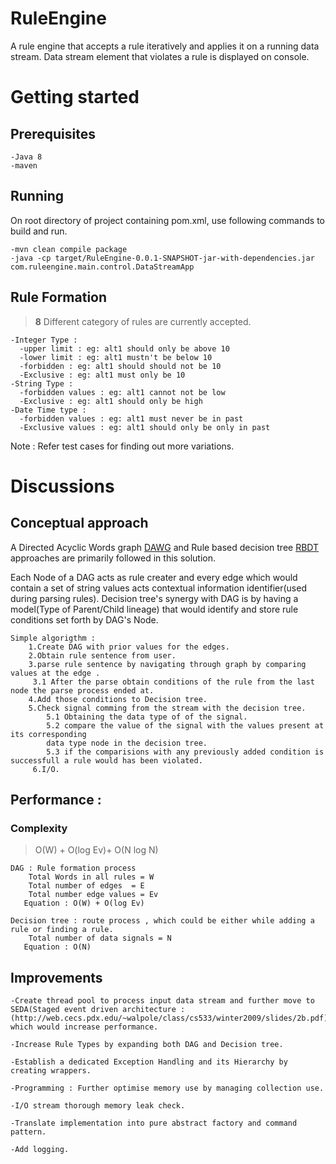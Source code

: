 # RuleEngine
A rule engine that accepts a rule iteratively and applies it on a running data stream.
Data stream element that violates a rule is displayed on console.

# Getting started
## Prerequisites

    -Java 8
    -maven

## Running
On root directory of project containing pom.xml, use following commands to build and run.
    
    -mvn clean compile package
    -java -cp target/RuleEngine-0.0.1-SNAPSHOT-jar-with-dependencies.jar com.ruleengine.main.control.DataStreamApp


## Rule Formation 
> **8** Different category of rules are currently accepted.
       
    -Integer Type :
      -upper limit : eg: alt1 should only be above 10
      -lower limit : eg: alt1 mustn't be below 10
      -forbidden : eg: alt1 should should not be 10
      -Exclusive : eg: alt1 must only be 10
    -String Type :
      -forbidden values : eg: alt1 cannot not be low
      -Exclusive : eg: alt1 should only be high
    -Date Time type :
      -forbidden values : eg: alt1 must never be in past
      -Exclusive values : eg: alt1 should only be only in past
 Note : Refer test cases for finding out more variations.


# Discussions

## Conceptual approach

A Directed Acyclic Words graph [DAWG](https://en.wikipedia.org/wiki/Directed_acyclic_word_graph) and Rule based 
decision tree [RBDT](publication/221343165_RBDT-1_A_New_Rule-Based_Decision_Tree_Generation_Technique) approaches are primarily followed in this solution.

Each Node of a DAG acts as rule creater and every edge which would contain a set of string values acts contextual 
information identifier(used during parsing rules). Decision tree's synergy with DAG is by having a model(Type of 
Parent/Child lineage) that would identify and store rule conditions set forth by DAG's Node.

    Simple algorigthm :
        1.Create DAG with prior values for the edges.
        2.Obtain rule sentence from user.
        3.parse rule sentence by navigating through graph by comparing values at the edge .
         3.1 After the parse obtain conditions of the rule from the last node the parse process ended at.
        4.Add those conditions to Decision tree.
        5.Check signal comming from the stream with the decision tree. 
            5.1 Obtaining the data type of of the signal.
            5.2 compare the value of the signal with the values present at its corresponding 
            data type node in the decision tree.
            5.3 if the comparisions with any previously added condition is successfull a rule would has been violated.
         6.I/O.
        
            
## Performance : 
### Complexity

> O(W) + O(log Ev)+ O(N log N)

    DAG : Rule formation process
        Total Words in all rules = W
        Total number of edges  = E
        Total number edge values = Ev
       Equation : O(W) + O(log Ev)
    
    Decision tree : route process , which could be either while adding a rule or finding a rule.
        Total number of data signals = N
       Equation : O(N)

## Improvements
    -Create thread pool to process input data stream and further move to SEDA(Staged event driven architecture : 
    (http://web.cecs.pdx.edu/~walpole/class/cs533/winter2009/slides/2b.pdf) which would increase performance.
    
    -Increase Rule Types by expanding both DAG and Decision tree.
    
    -Establish a dedicated Exception Handling and its Hierarchy by creating wrappers.
    
    -Programming : Further optimise memory use by managing collection use.
    
    -I/O stream thorough memory leak check.
    
    -Translate implementation into pure abstract factory and command pattern.
    
    -Add logging.
